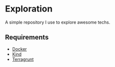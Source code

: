 # Exploration

A simple repository I use to explore awesome techs.

## Requirements

- [Docker](https://www.docker.com/)
- [Kind](https://kind.sigs.k8s.io/)
- [Terragrunt](https://terragrunt.gruntwork.io/)

